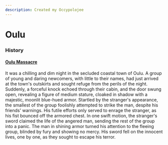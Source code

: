 ```yaml
---
description: Created my Occypolojee
---
```


# Oulu



### History

#### [Oulu Massacre](../../../additional-guides-and-commands/others/server-events/oulu-massacre.md)

It was a chilling and dim night in the secluded coastal town of Oulu. A group of young and daring newcomers, with little to their names, had just arrived at the town's outskirts and sought refuge from the perils of the night. Suddenly, a forceful knock echoed through their cabin, and the door swung open, revealing a figure of medium stature, cloaked in shadow with a majestic, moonlit blue-hued armor. Startled by the stranger's appearance, the smallest of the group foolishly attempted to strike the man, despite his friends' warnings. His futile efforts only served to enrage the stranger, as his fist bounced off the armored chest. In one swift motion, the stranger's sword claimed the life of the angered man, sending the rest of the group into a panic. The man in shining armor turned his attention to the fleeing group, blinded by fury and showing no mercy. His sword fell on the innocent lives, one by one, as they sought to escape his terror.



###



